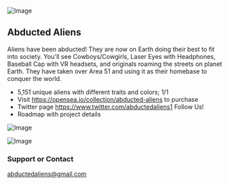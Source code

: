 ![Image](https://encrypted-tbn0.gstatic.com/images?q=tbn:ANd9GcS5zOXLSNYgtcZVx-5vR6WxZRfAjdGGnt22QQ&usqp=CAU)

## Abducted Aliens

Aliens have been abducted! They are now on Earth doing their best to fit into society. You'll see Cowboys/Cowgirls, Laser Eyes with Headphones, Baseball Cap with VR headsets, and originals roaming the streets on planet Earth. They have taken over Area 51 and using it as their homebase to conquer the world.

- 5,151 unique aliens with different traits and colors; 1/1
- Visit <span style="color:lawngreen">https://opensea.io/collection/abducted-aliens</span> to purchase
- Twitter page <https://www.twitter.com/abductedaliens1> Follow Us!
- Roadmap with project details

![Image](https://document-export.canva.com/VhjQM/DAEpvLVhjQM/18/thumbnail/0001.png?X-Amz-Algorithm=AWS4-HMAC-SHA256&X-Amz-Credential=AKIAQYCGKMUHWDTJW6UD%2F20210911%2Fus-east-1%2Fs3%2Faws4_request&X-Amz-Date=20210911T200457Z&X-Amz-Expires=7556&X-Amz-Signature=8bb51cf738e92c59331e2c497b2757d06ef968a18148e517d3c233b126f2589f&X-Amz-SignedHeaders=host&response-expires=Sat%2C%2011%20Sep%202021%2022%3A10%3A53%20GMT)

![Image](https://document-export.canva.com/LIGuI/DAEpvQLIGuI/6/thumbnail/0001.png?X-Amz-Algorithm=AWS4-HMAC-SHA256&X-Amz-Credential=AKIAQYCGKMUHWDTJW6UD%2F20210911%2Fus-east-1%2Fs3%2Faws4_request&X-Amz-Date=20210911T175546Z&X-Amz-Expires=17125&X-Amz-Signature=6cab2153467ba1cbcaa32e57293242c8eabd0cad1c6a828c600235a87a2887ff&X-Amz-SignedHeaders=host&response-expires=Sat%2C%2011%20Sep%202021%2022%3A41%3A11%20GMT)

### Support or Contact

<abductedaliens@gmail.com>
